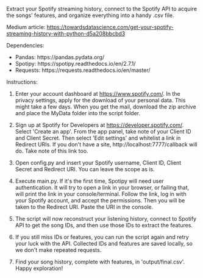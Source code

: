 Extract your Spotify streaming history, connect to the Spotify API to acquire the songs' features, and organize everything into a handy .csv file. 

Medium article: https://towardsdatascience.com/get-your-spotify-streaming-history-with-python-d5a208bbcbd3

Dependencies:

<ul>
<li>Pandas: https://pandas.pydata.org/</li>
<li>Spotipy: https://spotipy.readthedocs.io/en/2.7.1/</li>
<li>Requests: https://requests.readthedocs.io/en/master/</li>
</ul>

Instructions:

1. Enter your account dashboard at https://www.spotify.com/. In the privacy settings, apply for the download of your personal data. This might take a few days. When you get the mail, download the zip archive and place the MyData folder into the script folder. 

2. Sign up at Spotify for Developers at https://developer.spotify.com/. Select 'Create an app'. From the app panel, take note of your Client ID and Client Secret. Then select 'Edit settings' and whitelist a link in Redirect URIs. If you don't have a site, http://localhost:7777/callback will do. Take note of this link too.

3. Open config.py and insert your Spotify username, Client ID, Client Secret and Redirect URI. You can leave the scope as is.

4. Execute main.py. If it's the first time, Spotipy will need user authentication. It will try to open a link in your browser, or failing that, will print the link in your console/terminal. Follow the link, log in with your Spotify account, and accept the permissions. Then you will be taken to the Redirect URI. Paste the URI in the console. 

5. The script will now reconstruct your listening history, connect to Spotify API to get the song IDs, and then use those IDs to extract the features. 

5. If you still miss IDs or features, you can run the script again and retry your luck with the API. Collected IDs and features are saved locally, so we don't make repeated requests. 

6. Find your song history, complete with features, in 'output/final.csv'. Happy exploration! 
